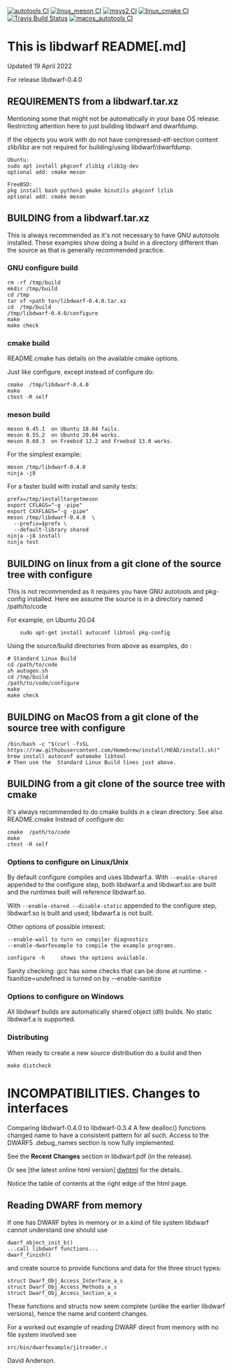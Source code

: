 [![autotools CI](https://github.com/davea42/libdwarf-code/actions/workflows/ci_linux_autotools.yml/badge.svg)](https://github.com/davea42/libdwarf-code/actions/workflows/ci_linux_autotools.yml)
[![linux_meson CI](https://github.com/davea42/libdwarf-code/actions/workflows/ci_linux_meson.yml/badge.svg)](https://github.com/davea42/libdwarf-code/actions?query=workflows/ci_linux_meson.yml)
[![msys2 CI](https://github.com/davea42/libdwarf-code/actions/workflows/ci_msys2.yml/badge.svg)](https://github.com/davea42/libdwarf-code/actions/workflows/ci_msys2.yml)
[![linux_cmake CI](https://github.com/davea42/libdwarf-code/actions/workflows/ci_linux_cmake.yml/badge.svg)](https://github.com/davea42/libdwarf-code/actions/workflows/ci_linux_cmake.yml)
[![Travis Build Status](https://travis-ci.com/davea42/libdwarf-code.svg?branch=master)](https://travis-ci.com/github/davea42/libdwarf-code)
[![macos_autotools CI](https://github.com/davea42/libdwarf-code/actions/workflows/ci_macos_autotools.yml/badge.svg)](https://github.com/davea42/libdwarf-code/actions/workflows/ci_macos_autotools.yml)

# This is libdwarf README[.md]

Updated 19 April 2022

For release libdwarf-0.4.0 

## REQUIREMENTS from a libdwarf<name>.tar.xz

Mentioning some that might not be automatically
in your base OS release. Restricting attention
here to just building libdwarf and dwarfdump. 

If the objects you work with do not have
compressed-elf-section content zlib/libz
are not required for building/using 
libdwarf/dwarfdump.

    Ubuntu: 
    sudo apt install pkgconf zlib1g zlib1g-dev
    optional add: cmake meson 

    FreeBSD:
    pkg install bash python3 gmake binutils pkgconf lzlib
    optional add: cmake meson

## BUILDING from a libdwarf<name>.tar.xz

This is always recommended as it's not necessary
to have GNU autotools installed.
These examples show doing a build in a directory
different than the source as that is generally
recommended practice. 

### GNU configure build

    rm -rf /tmp/build
    mkdir /tmp/build
    cd /tmp
    tar xf <path to>/libdwarf-0.4.0.tar.xz
    cd  /tmp/build
    /tmp/libdwarf-0.4.0/configure
    make
    make check

### cmake build

README.cmake has details on the available cmake options.

Just like configure, except instead of configure do:

    cmake  /tmp/libdwarf-0.4.0
    make
    ctest -R self

### meson build

    meson 0.45.1  on Ubuntu 18.04 fails.
    meson 0.55.2  on Ubunto 20.04 works.
    meson 0.60.3  on Freebsd 12.2 and Freebsd 13.0 works.


For the simplest example:

    meson /tmp/libdwarf-0.4.0
    ninja -j8

For a faster build with install and sanity tests:

    prefx=/tmp/installtargetmeson
    export CFLAGS="-g -pipe"
    export CXXFLAGS="-g -pipe"
    meson /tmp/libdwarf-0.4.0  \
      --prefix=$prefx \
      --default-library shared
    ninja -j8 install
    ninja test

## BUILDING on linux from a git clone of the source tree with configure

This is not recommended as it requires you have
GNU autotools and pkg-config installed.
Here we assume the source is in  a directory named
/path/to/code

For example, on Ubuntu 20.04
```
    sudo apt-get install autoconf libtool pkg-config
```

Using the source/build directories from above as examples,
do :

    # Standard Linux Build
    cd /path/to/code
    sh autogen.sh
    cd /tmp/build
    /path/to/code/configure
    make
    make check

## BUILDING on MacOS from a git clone of the source tree with configure
    /bin/bash -c "$(curl -fsSL https://raw.githubusercontent.com/Homebrew/install/HEAD/install.sh)"
    brew install autoconf automake libtool
    # Then use the  Standard Linux Build lines just above.

## BUILDING from a git clone of the source tree with cmake

It's always recommended to do cmake builds in a clean directory.
See also README.cmake
Instead of configure do:

    cmake  /path/to/code
    make
    ctest -R self

### Options to configure on Linux/Unix 

By default configure compiles and uses libdwarf.a.
With `--enable-shared` appended to the configure step,
both libdwarf.a and libdwarf.so
are built and the runtimes built will reference libdwarf.so.

With `--enable-shared --disable-static`
appended to the configure step,
 libdwarf.so is built and used; libdwarf.a is not built.

Other options of possible interest:

    --enable-wall to turn on compiler diagnostics 
    --enable-dwarfexample to compile the example programs.

    configure -h     shows the options available.  

Sanity checking:
 gcc has some checks that can be done at runtime.
 -fsanitize=undefined is turned on by --enable-sanitize

### Options to configure on Windows

All libdwarf builds are automatically shared object (dll)
builds. No static libdwarf.a is supported.

### Distributing

When ready to create a new source distribution do
a build and then

    make distcheck

# INCOMPATIBILITIES. Changes to interfaces

Comparing libdwarf-0.4.0 to libdwarf-0.3.4
A few  dealloc() functions changed name to have
a consistent pattern for all such.
Access to the DWARF5 .debug_names section
is now fully implemented. 

See the <strong>Recent Changes</strong> section in
libdwarf.pdf (in the release).

[dwhtml]: https://www.prevanders.net/libdwarfdoc/index.html

Or see [the latest online html version] [dwhtml] for the details..

Notice the table of contents at the right edge of the html page.

## Reading DWARF from memory 

If one has DWARF bytes in memory or in a
kind of file system libdwarf cannot understand
one should use 

    dwarf_object_init_b()
    ...call libdwarf functions...
    dwarf_finish()

and create source to provide
functions and data for the three struct
types:

    struct Dwarf_Obj_Access_Interface_a_s
    struct Dwarf_Obj_Access_Methods_a_s
    struct Dwarf_Obj_Access_Section_a_s

These functions and structs now seem complete
(unlike the earlier libdwarf versions), hence
the name and content changes.

For a worked out example of reading DWARF direct from memory
with no file system involved
see

    src/bin/dwarfexample/jitreader.c

David Anderson.
